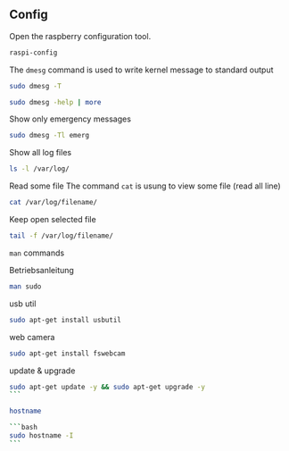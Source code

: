 ## Config

Open the raspberry configuration tool.

```bash
raspi-config
```

The `dmesg` command is used to write kernel message to standard output

```bash
sudo dmesg -T
```

```bash 
sudo dmesg -help | more
```

Show only emergency messages

```bash
sudo dmesg -Tl emerg
```

Show all log files

```bash
ls -l /var/log/
```

Read some file 
The command `cat` is usung to view some file (read all line)

```bash 
cat /var/log/filename/
```

Keep open selected file

```bash
tail -f /var/log/filename/
```

`man` commands

Betriebsanleitung

```bash
man sudo
```

usb util

```bash 
sudo apt-get install usbutil
```

web camera 
```bash
sudo apt-get install fswebcam
```

update & upgrade

````bash
sudo apt-get update -y && sudo apt-get upgrade -y
```

hostname

```bash
sudo hostname -I
```
